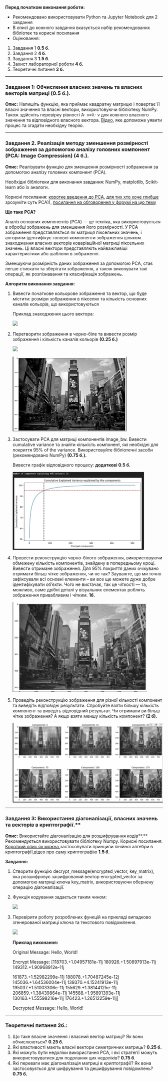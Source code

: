 ﻿**Перед початком виконання роботи:**

- Рекомендовано використовувати Python та Jupyter Notebook для 2 завдання
- В описі до кожного завдання вказується набір рекомендованих бібліотек та корисні посилання
- Оцінювання:
1. Завдання 1 **0.5 б**.
2. Завдання 2 **4 б**.
3. Завдання 3 **1.5 б**.
4. Захист лабораторної роботи **4 б.**
5. Теоретичні питання **2 б.**

----------------------------

### Завдання 1: Обчислення власних значень та власних векторів матриці (0.5 б.).

**Опис:** Напишіть функцію, яка приймає квадратну матрицю і повертає її власні значення та власні вектори, використовуючи бібліотеку NumPy. Також здійсніть перевірку рівності A⋅ v=λ⋅ v для кожного власного значення та відповідного власного вектора. [Відео](https://www.youtube.com/watch?v=PFDu9oVAE-g&t=806s), яке допоможе уявити процес та згадати необхідну теорію.

----------------------------

### Завдання 2. Реалізація методу зменшення розмірності зображення за допомогою аналізу головних компонент (PCA: Image Compression) (4 б.).

**Опис:** Реалізувати функцію для зменшення розмірності зображення за допомогою аналізу головних компонент (PCA).

Необхідні бібліотеки для виконання завдання: NumPy, matplotlib, Scikit-learn або їх аналоги.

Корисні посилання: [коротке введення до PCA](https://www.youtube.com/watch?v=HMOI_lkzW08), [для тих хто хоче глибше ](https://www.youtube.com/watch?v=5v4CozbY1_0)зрозуміти суть PCA)), [посилання на обговорення у форумі на цю тему](https://www.quora.com/How-does-principal-component-analysis-work-in-image-processing)

**Що таке PCA?**

Аналіз основних компонентів (PCA) — це техніка, яка використовується в обробці зображень для зменшення його розмірності. У PCA зображення представляється як матриця піксельних значень, і алгоритм ідентифікує головні компоненти зображення шляхом знаходження власних векторів коваріаційної матриці піксельних значень. Ці власні вектори представляють найважливіші характеристики або шаблони в зображенні.

Зменшуючи розмірність даних зображення за допомогою PCA, стає легше стискати та зберігати зображення, а також виконувати такі операції, як розпізнавання та класифікація зображень.

**Алгоритм виконання завдання:**

1. Вивести початкове кольорове зображення та вектор, що буде містити: розміри зображення в пікселях та кількість основних каналів кольорів, що використовуються

   Приклад знаходження цього вектора:

   ![](Aspose.Words.4235097d-5c67-4d8a-90d1-8650e0cf49c8.001.png)

2. Перетворити зображення в чорно-біле та вивести розмір зображення і кількість каналів кольорів **(0.25 б.)**

   ![](Aspose.Words.4235097d-5c67-4d8a-90d1-8650e0cf49c8.002.png)

   ![](Aspose.Words.4235097d-5c67-4d8a-90d1-8650e0cf49c8.003.jpeg)

3. Застосувати PCA для матриці компонентів image\_bw. Вивести cumulative variance та знайти кількість компонент, які необхідні для покриття 95% of the variance. Використовуйте бібліотечні засоби (рекомендовано NumPy) **(0.75 б.).**

   Вивести графік відповідного процесу: **додаткові 0.5 б.**

   ![](Aspose.Words.4235097d-5c67-4d8a-90d1-8650e0cf49c8.004.jpeg)

4. Провести реконструкцію чорно-білого зображення, використовуючи обмежену кількість компонентів, знайдену в попередньому кроці. Вивести отримане зображення. Для 95% покриття даних очікувано отримати більш чітке зображення, чи не так? Зауважте, що ми точно зафіксували всі основні елементи – ви все ще можете дуже добре ідентифікувати об’єкти. Чого не вистачає, так це чіткості — та, можливо, саме дрібні деталі у візуальних елементах роблять зображення привабливим і чітким. **1б.**

   ![](Aspose.Words.4235097d-5c67-4d8a-90d1-8650e0cf49c8.005.jpeg)

5. Проведіть реконструкцію зображення для різної кількості компонент та виведіть відповідні результати. Спробуйте взяти більшу кількість компонент та виведіть відповідний результат. Чи отримали ви більш чітке зображення? А якщо взяти меншу кількість компонент? **(2 б).**
   
   ![](Aspose.Words.4235097d-5c67-4d8a-90d1-8650e0cf49c8.006.jpeg)

----------------------------------

### Завдання 3: Використання діагоналізації, власних значень та векторів в криптографії.**

**Опис:** Використайте діагоналізацію для розшифрування кодів**.** Рекомендується використовувати бібліотеку Numpy. Корисні посилання: [Короткий опис як можна ](https://www.youtube.com/watch?v=S_2MV3ncHj0)застосовувати принципи лінійної алгебри в криптографії,[відео про саму ](https://www.youtube.com/watch?v=-yFZGF8FHSg)криптографію **1.5 б.**

**Завдання:**

1. Створити функцію decrypt\_message(encrypted\_vector, key\_matrix), яка розшифровує зашифрований вектор encrypted\_vector за допомогою матриці ключа key\_matrix, використовуючи обернену операцію діагоналізації.
2. Функція кодування задається таким чином:

   ![](Aspose.Words.4235097d-5c67-4d8a-90d1-8650e0cf49c8.007.png)

3. Перевірити роботу розроблених функцій на прикладі випадково згенерованої матриці ключа та текстового повідомлення.

   ![](Aspose.Words.4235097d-5c67-4d8a-90d1-8650e0cf49c8.008.png)

   **Приклад виконання:**

   Original Message: Hello, World!

   Encrypt Message: [118703.+1.04957181e-11j 180926.+1.50897913e-11j 149312.+1.90968912e-11j

   161873\.+1.52982299e-11j 188078.+1.70487245e-12j 145036.+1.64536004e-11j 139370.+4.15241913e-11j 195037.+1.51003306e-11j 155629.+1.38144125e-11j 206859.+1.38439864e-11j 145588.+1.95891393e-11j 130163.+1.55598216e-11j 176423.+1.26512259e-11j]

   Decrypted Message: Hello, World!

-----------------------------------

### Теоретичні питання 2б.:

1. Що таке власне значення і власний вектор матриці? Як вони обчислюються? **0.25 б.**
2. Які властивості мають власні вектори симетричних матриць? **0.25 б.**
3. Які можуть бути недоліки використання PCA, і які стратегії можуть використовуватися для подолання цих недоліків? **0.75 б**.
4. Які переваги має діагоналізація матриці в криптографії? Як вона застосовується для шифрування та дешифрування повідомлень? **0.75 б.**
